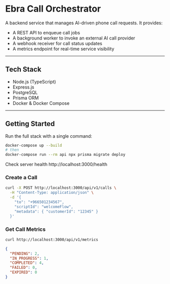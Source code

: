 # Ebra Call Orchestrator

A backend service that manages AI-driven phone call requests. It provides:

- A REST API to enqueue call jobs
- A background worker to invoke an external AI call provider
- A webhook receiver for call status updates
- A metrics endpoint for real-time service visibility

---

## Tech Stack

- Node.js (TypeScript)
- Express.js
- PostgreSQL
- Prisma ORM
- Docker & Docker Compose

---

## Getting Started

Run the full stack with a single command:

```bash
docker-compose up --build
# then
docker-compose run --rm api npx prisma migrate deploy
```


Check server health http://localhost:3000/health


### Create a Call

```bash
curl -X POST http://localhost:3000/api/v1/calls \
  -H "Content-Type: application/json" \
  -d '{
    "to": "+966501234567",
    "scriptId": "welcomeFlow",
    "metadata": { "customerId": "12345" }
  }'

  ```


### Get Call Metrics

```bash
curl http://localhost:3000/api/v1/metrics
```

```json
{
  "PENDING": 2,
  "IN_PROGRESS": 1,
  "COMPLETED": 4,
  "FAILED": 0,
  "EXPIRED": 0
}
```

